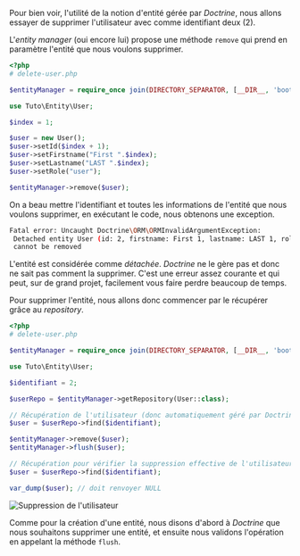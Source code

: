 Pour bien voir, l'utilité de la notion d'entité gérée par *Doctrine*, nous allons essayer de supprimer l'utilisateur avec comme identifiant deux (2).

L'*entity manager* (oui encore lui) propose une méthode `remove` qui prend en paramètre l'entité que nous voulons supprimer.

```php
<?php
# delete-user.php

$entityManager = require_once join(DIRECTORY_SEPARATOR, [__DIR__, 'bootstrap.php']);

use Tuto\Entity\User;

$index = 1;

$user = new User();
$user->setId($index + 1);
$user->setFirstname("First ".$index);
$user->setLastname("LAST ".$index);
$user->setRole("user");

$entityManager->remove($user);
```

On a beau mettre l'identifiant et toutes les informations de l'entité que nous voulons supprimer, en exécutant le code, nous obtenons une exception.

```bash
Fatal error: Uncaught Doctrine\ORM\ORMInvalidArgumentException:
 Detached entity User (id: 2, firstname: First 1, lastname: LAST 1, role: user)
 cannot be removed
```

L'entité est considérée comme *détachée*. *Doctrine* ne le gère pas et donc ne sait pas comment la supprimer. C'est une erreur assez courante et qui peut, sur de grand projet, facilement vous faire perdre beaucoup de temps.

Pour supprimer l'entité, nous allons donc commencer par le récupérer grâce au *repository*.

```php
<?php
# delete-user.php

$entityManager = require_once join(DIRECTORY_SEPARATOR, [__DIR__, 'bootstrap.php']);

use Tuto\Entity\User;

$identifiant = 2;

$userRepo = $entityManager->getRepository(User::class);

// Récupération de l'utilisateur (donc automatiquement géré par Doctrine)
$user = $userRepo->find($identifiant);

$entityManager->remove($user);
$entityManager->flush($user);

// Récupération pour vérifier la suppression effective de l'utilisateur
$user = $userRepo->find($identifiant);

var_dump($user); // doit renvoyer NULL
```

![Suppression de l'utilisateur](https://zestedesavoir.com/media/galleries/3902/e796339b-3ff0-4a29-823d-50c2e31a51a7.png)

Comme pour la création d'une entité, nous disons d'abord à *Doctrine* que nous souhaitons supprimer une entité, et ensuite nous validons l'opération en appelant la méthode `flush`.